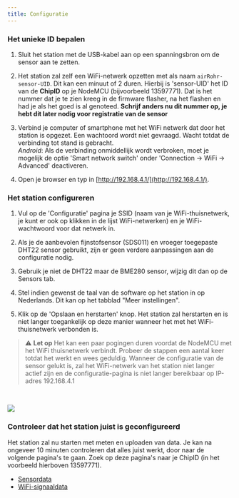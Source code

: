 ```yaml
---
title: Configuratie
---
```

### Het unieke ID bepalen
1. Sluit het station met de USB-kabel aan op een spanningsbron om de sensor aan te zetten.

2. Het station zal zelf een WiFi-netwerk opzetten met als naam `airRohr-sensor-UID`. Dit kan een minuut of 2 duren. Hierbij is 'sensor-UID' het ID van de **ChipID** op je NodeMCU (bijvoorbeeld 13597771). Dat is het nummer dat je te zien kreeg in de firmware flasher, na het flashen en had je als het goed is al genoteed. **Schrijf anders nu dit nummer op, je hebt dit later nodig voor registratie van de sensor**

3. Verbind je computer of smartphone met het WiFi netwerk dat door het station is opgezet. Een wachtoord wordt niet gevraagd. Wacht totdat de verbinding tot stand is gebracht.<br>*Android*: Als de verbinding onmiddellijk wordt verbroken, moet je mogelijk de optie 'Smart network switch' onder 'Connection -> WiFi -> Advanced' deactiveren.

4. Open je browser en typ in [http://192.168.4.1/](http://192.168.4.1/).

### Het station configureren
1. Vul op de 'Configuratie' pagina je SSID (naam van je WiFi-thuisnetwerk, je kunt er ook op klikken in de lijst WiFi-netwerken) en je WiFi-wachtwoord voor dat netwerk in.

2. Als je de aanbevolen fijnstofsensor (SDS011) en vroeger toegepaste DHT22 sensor gebruikt, zijn er geen verdere aanpassingen aan de configuratie nodig.

3. Gebruik je niet de DHT22 maar de BME280 sensor, wijzig dit dan op de Sensors tab.

4. Stel indien gewenst de taal van de software op het station in op Nederlands. Dit kan op het tabblad "Meer instellingen".

5. Klik op de 'Opslaan en herstarten' knop. Het station zal herstarten en is niet langer toegankelijk op deze manier wanneer het met het WiFi-thuisnetwerk verbonden is.

> ⚠️ **Let op**  Het kan een paar pogingen duren voordat de NodeMCU met het WiFi thuisnetwerk verbindt. Probeer de stappen een aantal keer totdat het werkt en wees geduldig. Wanneer de configuratie van de sensor gelukt is, zal het WiFi-netwerk van het station niet langer actief zijn en de configuratie-pagina is niet langer bereikbaar op IP-adres 192.168.4.1

<br>

![](../docs/airrohr_config_initial.png)
<br>

### Controleer dat het station juist is geconfigureerd
Het station zal nu starten met meten en uploaden van data. Je kan na ongeveer 10 minuten controleren dat alles juist werkt, door naar de volgende pagina's te gaan. Zoek op deze pagina's naar je ChipID (in het voorbeeld hierboven 13597771).

* [Sensordata](https://api-rrd.madavi.de/grafana/d/GUaL5aZMz/pm-sensors)
* [WiFi-signaaldata](https://api-rrd.madavi.de/grafana/d/Fk6mw1WGz/wifi-signal)
